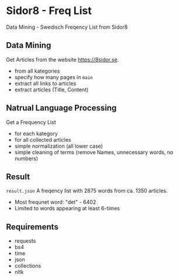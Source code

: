 # Sidor8 - Freq List
 Data Mining - Swedisch Freqency List from Sidor8

## Data Mining
Get Articles from the website https://8sidor.se.
- from all kategories
- specify how many pages in `main`
- extract all links to articles
- extract articles (Title, Content)

## Natrual Language Processing
Get a Frequency List
- for each kategory
- for all collected articles
- simple normalization (all lower case)
- simple cleaning of terms (remove Names, unnecessary words, no numbers)

## Result
`result.json`
A freqency list with 2875 words from ca. 1350 articles.
- Most frequnet word: "det" - 6402 
- Limited to words appearing at least 6-times 

## Requirements
- requests
- bs4
- time
- json
- collections
- nltk